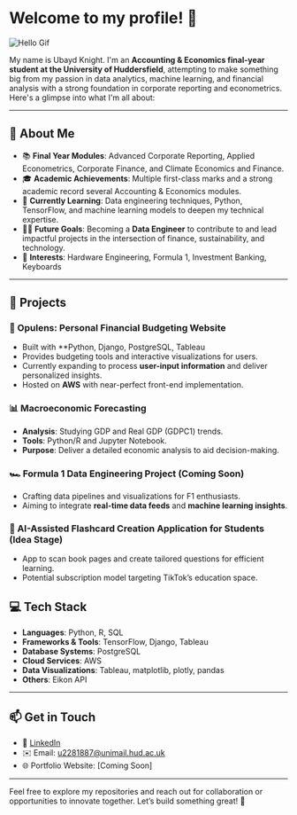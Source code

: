 # Welcome to my profile! 👋

![Hello Gif](https://i.giphy.com/media/v1.Y2lkPTc5MGI3NjExY3pmM3djdzh0YjExYXEwNWIwcWg2czM0ODYyMzQyaWtyaG4zZzh1ZyZlcD12MV9pbnRlcm5hbF9naWZfYnlfaWQmY3Q9Zw/xtrylJlBHrUVgnUEuA/giphy.gif)

My name is Ubayd Knight. I'm an **Accounting & Economics final-year student at the University of Huddersfield**, attempting to make something big from my passion in data analytics, machine learning, and financial analysis with a strong foundation in corporate reporting and econometrics. Here's a glimpse into what I'm all about:

---

## 🚀 About Me

- 📚 **Final Year Modules**: Advanced Corporate Reporting, Applied Econometrics, Corporate Finance, and Climate Economics and Finance.
- 🎓 **Academic Achievements**: Multiple first-class marks and a strong academic record several Accounting & Economics modules.
- 🌱 **Currently Learning**: Data engineering techniques, Python, TensorFlow, and machine learning models to deepen my technical expertise.
- 👨‍💻 **Future Goals**: Becoming a **Data Engineer** to contribute to and lead impactful projects in the intersection of finance, sustainability, and technology.
- 📖 **Interests**: Hardware Engineering, Formula 1, Investment Banking, Keyboards

---

## 💼 Projects

### 🧮 Opulens: Personal Financial Budgeting Website
- Built with **Python, Django, PostgreSQL, Tableau
- Provides budgeting tools and interactive visualizations for users.
- Currently expanding to process **user-input information** and deliver personalized insights.
- Hosted on **AWS** with near-perfect front-end implementation.

### 📊 Macroeconomic Forecasting
- **Analysis**: Studying GDP and Real GDP (GDPC1) trends.
- **Tools**: Python/R and Jupyter Notebook.
- **Purpose**: Deliver a detailed economic analysis to aid decision-making.

### 🏎️ Formula 1 Data Engineering Project (Coming Soon)
- Crafting data pipelines and visualizations for F1 enthusiasts.
- Aiming to integrate **real-time data feeds** and **machine learning insights**.

### 📖 AI-Assisted Flashcard Creation Application for Students (Idea Stage)
- App to scan book pages and create tailored questions for efficient learning.
- Potential subscription model targeting TikTok’s education space.


## 💻 Tech Stack

- **Languages**: Python, R, SQL
- **Frameworks & Tools**: TensorFlow, Django, Tableau
- **Database Systems**: PostgreSQL
- **Cloud Services**: AWS
- **Data Visualizations**: Tableau, matplotlib, plotly, pandas
- **Others**: Eikon API

---

## 📫 Get in Touch

- 💼 [LinkedIn](https://www.linkedin.com/in/ubayd-knight-302656251/)  
- ✉️ Email: u2281887@unimail.hud.ac.uk
- 🌐 Portfolio Website: [Coming Soon]
---

Feel free to explore my repositories and reach out for collaboration or opportunities to innovate together. Let’s build something great! 🚀

<!---
Utartizan/Utartizan is a ✨ special ✨ repository because its `README.md` (this file) appears on your GitHub profile.
You can click the Preview link to take a look at your changes.
--->


